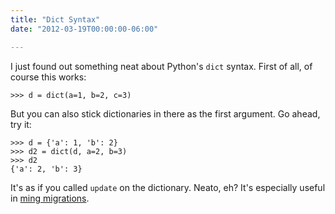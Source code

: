 ```yaml
---
title: "Dict Syntax"
date: "2012-03-19T00:00:00-06:00"

---
```


I just found out something neat about Python's `dict` syntax. First of all, of course this works:


    >>> d = dict(a=1, b=2, c=3)
    
<!--more-->


But you can also stick dictionaries in there as the first argument. Go ahead, try it:


    >>> d = {'a': 1, 'b': 2}
    >>> d2 = dict(d, a=2, b=3)
    >>> d2
    {'a': 2, 'b': 3}


It's as if you called `update` on the dictionary. Neato, eh? It's
especially useful in [ming migrations][ming-migrations].

[ming-migrations]: http://merciless.sourceforge.net/tour.html#specifying-a-migration "Specifying a migration"
